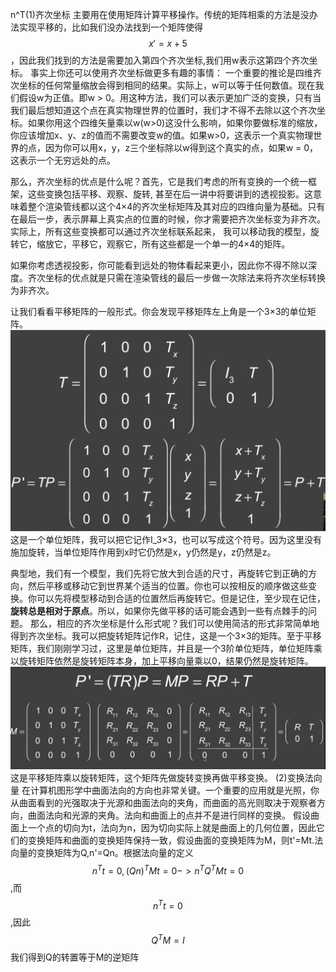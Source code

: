 n^T(1)齐次坐标
主要用在使用矩阵计算平移操作。传统的矩阵相乘的方法是没办法实现平移的，比如我们没办法找到一个矩阵使得$$ x'= x+5$$，因此我们找到的方法是需要加入第四个齐次坐标,我们用w表示这第四个齐次坐标。
事实上你还可以使用齐次坐标做更多有趣的事情：
一个重要的推论是四维齐次坐标的任何常量缩放会得到相同的结果。实际上，w可以等于任何数值。现在我们假设w为正值。即w > 0。用这种方法，我们可以表示更加广泛的变换，只有当我们最后想知道这个点在真实物理世界的位置时，我们才不得不去除以这个齐次坐标。如果你用这个四维矢量乘以w(w>0)这没什么影响，如果你要做标准的缩放，你应该增加x、y、z的值而不需要改变w的值。如果w>0，这表示一个真实物理世界的点，因为你可以用x，y，z三个坐标除以w得到这个真实的点，如果w = 0，这表示一个无穷远处的点。

那么，齐次坐标的优点是什么呢？首先，它是我们考虑的所有变换的一个统一框架，这些变换包括平移、观察、旋转, 甚至在后一讲中将要讲到的透视投影。这意味着整个渲染管线都以这个4×4的齐次坐标矩阵及其对应的四维向量为基础。只有在最后一步，表示屏幕上真实点的位置的时候，你才需要把齐次坐标变为非齐次。实际上，所有这些变换都可以通过齐次坐标联系起来，
我可以移动我的模型，旋转它，缩放它，平移它，观察它，所有这些都是一个单一的4×4的矩阵。

如果你考虑透视投影，你可能看到远处的物体看起来更小，因此你不得不除以深度。齐次坐标的优点就是只需在渲染管线的最后一步做一次除法来将齐次坐标转换为非齐次。

让我们看看平移矩阵的一般形式。你会发现平移矩阵左上角是一个3×3的单位矩阵。
![](/Computer_Graphics/images/11.png)
这是一个单位矩阵，我可以把它记作I_3×3，也可以写成这个符号。因为这里没有施加旋转，当单位矩阵作用到x时它仍然是x，y仍然是y，z仍然是z。

典型地，我们有一个模型，我们先将它放大到合适的尺寸，再旋转它到正确的方向，然后平移或移动它到世界某个适当的位置。你也可以按相反的顺序做这些变换。你可以先将模型移动到合适的位置然后再旋转它。但是记住，至少现在记住，**旋转总是相对于原点**。所以，如果你先做平移的话可能会遇到一些有点棘手的问题。
那么，相应的齐次坐标是什么形式呢？我们可以使用简洁的形式非常简单地得到齐次坐标。我可以把旋转矩阵记作R，记住，这是一个3×3的矩阵。至于平移矩阵，我们刚刚学习过，这里是单位矩阵，并且是一个3阶单位矩阵，单位矩阵乘以旋转矩阵依然是旋转矩阵本身，加上平移向量乘以0，结果仍然是旋转矩阵。![](/Computer_Graphics/images/12.png)这是平移矩阵乘以旋转矩阵，这个矩阵先做旋转变换再做平移变换。
(2)变换法向量
在计算机图形学中曲面法向的方向也非常关键。一个重要的应用就是光照，你从曲面看到的光强取决于光源和曲面法向的夹角，而曲面的高光则取决于观察者方向，曲面法向和光源的夹角。法向和曲面上的点并不是进行同样的变换。
假设曲面上一个点的切向为t，法向为n，因为切向实际上就是曲面上的几何位置，因此它们的变换矩阵和曲面的变换矩阵保持一致，假设曲面的变换矩阵为M，则t'=Mt.法向量的变换矩阵为Q,n'=Qn。根据法向量的定义$$n^Tt=0,(Qn)^TMt=0->n^TQ^TMt=0$$,而$$n^Tt=0$$,因此$$Q^TM=I$$我们得到Q的转置等于M的逆矩阵
